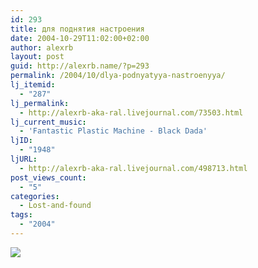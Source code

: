 ```yaml
---
id: 293
title: для поднятия настроения
date: 2004-10-29T11:02:00+02:00
author: alexrb
layout: post
guid: http://alexrb.name/?p=293
permalink: /2004/10/dlya-podnyatyya-nastroenyya/
lj_itemid:
  - "287"
lj_permalink:
  - http://alexrb-aka-ral.livejournal.com/73503.html
lj_current_music:
  - 'Fantastic Plastic Machine - Black Dada'
ljID:
  - "1948"
ljURL:
  - http://alexrb-aka-ral.livejournal.com/498713.html
post_views_count:
  - "5"
categories:
  - Lost-and-found
tags:
  - "2004"
---
```

![](http://www.kruglov.ru/musor/alert.gif)